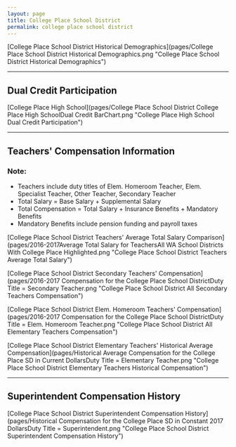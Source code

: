 ```yaml
---
layout: page
title: College Place School District
permalink: college place school district
---
```



[College Place School District Historical Demographics](pages/College Place School District Historical Demographics.png "College Place School District Historical Demographics")

___

## Dual Credit Participation

[College Place High School](pages/College Place School District College Place High SchoolDual Credit BarChart.png "College Place High School Dual Credit Participation")


___

## Teachers' Compensation Information
### Note:
- Teachers include duty titles of Elem. Homeroom Teacher, Elem. Specialist Teacher, Other Teacher, Secondary Teacher
- Total Salary = Base Salary + Supplemental Salary
- Total Compensation = Total Salary + Insurance Benefits + Mandatory Benefits
- Mandatory Benefits include pension funding and payroll taxes

[College Place School District Teachers' Average Total Salary Comparison](pages/2016-2017Average Total Salary for TeachersAll WA School Districts With College Place Highlighted.png "College Place School District Teachers Average Total Salary")

[College Place School District Secondary Teachers' Compensation](pages/2016-2017 Compensation for the College Place School DistrictDuty Title = Secondary Teacher.png "College Place School District All Secondary Teachers Compensation")

[College Place School District Elem. Homeroom Teachers' Compensation](pages/2016-2017 Compensation for the College Place School DistrictDuty Title = Elem. Homeroom Teacher.png "College Place School District All Elementary Teachers Compensation")

[College Place School District Elementary Teachers' Historical Average Compensation](pages/Historical Average Compensation for the College Place SD in Current DollarsDuty Title = Elementary Teacher.png "College Place School District Elementary Teachers Historical Compensation")


___

## Superintendent Compensation History

[College Place School District Superintendent Compensation History](pages/Historical Compensation for the College Place SD in Constant 2017 DollarsDuty Title = Superintendent.png "College Place School District Superintendent Compensation History")

